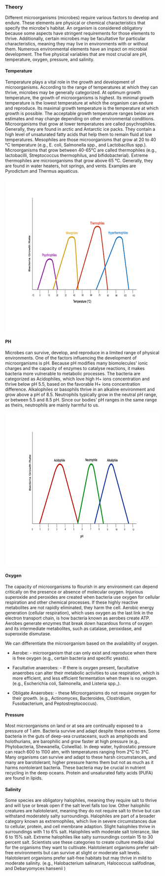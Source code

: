 ### Theory

Different microorganisms (microbes) require various factors to develop and endure. These elements are physical or chemical characteristics that specify the microbe's habitat. An organism is considered obligatory because some aspects have stringent requirements for those elements to thrive. Additionally, certain microbes may be facultative for particular characteristics, meaning they may live in environments with or without them. Numerous environmental elements have an impact on microbial development. The five physical variables that are most crucial are pH, temperature, oxygen, pressure, and salinity.


#### Temperature
Temperature plays a vital role in the growth and development of microorganisms. According to the range of temperatures at which they can thrive, microbes may be generally categorized. At optimum growth temperature, the growth of microorganisms is highest. Its minimal growth temperature is the lowest temperature at which the organism can endure and reproduce. Its maximal growth temperature is the temperature at which growth is possible. The acceptable growth temperature ranges below are estimates and may change depending on other environmental conditions. Microorganisms that grow at lower temperatures are called psychrophiles. Generally, they are found in arctic and Antarctic ice packs. They contain a high level of unsaturated fatty acids that help them to remain fluid at low temperatures. Mesophiles are those microorganisms that grow at 20 to 40 °C temperature (e.g., E. coli, Salmonella spp., and Lactobacillus spp.). Microorganisms that grow between 40-65°C are called thermophiles (e.g., lactobacilli, Streptococcus thermophilus, and bifidobacterial). Extreme thermophiles are microorganisms that grow above 65 °C. Generally, they are found in water heaters, hot springs, and vents. Examples are Pyrodictum and Thermus aquaticus.

<img src="images/image.png" width="500" height="500">

#### PH
Microbes can survive, develop, and reproduce in a limited range of physical environments. One of the factors influencing the development of microorganisms is pH. Because pH modifies many biomolecules' ionic charges and the capacity of enzymes to catalyse reactions, it makes bacteria more vulnerable to metabolic processes. The bacteria are categorized as Acidophiles, which love high H+ ions concentration and thrive below pH 5.5, based on the favorable H+ ions concentration difference. Alkalophiles or basophils thrive in an alkaline environment and grow above a pH of 8.5. Neutrophils typically grow in the neutral pH range, or between 5.5 and 8.5 pH. Since our bodies' pH ranges in the same range as theirs, neutrophils are mainly harmful to us.

<img src="images/image1.png" width="500" height="500">

#### Oxygen
The capacity of microorganisms to flourish in any environment can depend critically on the presence or absence of molecular oxygen. Injurious superoxide and peroxides are created when bacteria use oxygen for cellular respiration and other chemical processes. If these highly reactive metabolites are not rapidly eliminated, they harm the cell. Aerobic energy generation (cellular respiration), which uses oxygen as the last link in the electron transport chain, is how bacteria known as aerobes create ATP. Aerobes generate enzymes that break down hazardous forms of oxygen and its intermediate metabolites, such as catalase, peroxidase, and superoxide dismutase.

We can differentiate the microorganism based on the availability of oxygen.

* Aerobe: - microorganism that can only exist and reproduce when there is free oxygen (e.g., certain bacteria and specific yeasts).

* Facultative anaerobes: - If there is oxygen present, facultative anaerobes can alter their metabolic activities to use respiration, which is more efficient, and less efficient fermentation when there is no oxygen. (e.g., Escherichia coli, Salmonella, and Listeria spp.,).

* Obligate Anaerobes: - these Microorganisms do not require oxygen for their growth. (e.g., Actinomyces, Bacteroides, Clostridium, Fusobacterium, and Peptostreptococcus).


#### Pressure
Most microorganisms on land or at sea are continually exposed to a pressure of 1 atm. Bacteria survive and adapt despite these extremes. Some bacteria in the guts of deep-sea crustaceans, such as amphipods and holothurians, are barophilic and grow faster at high pressure (e.g., Phytobacteria, Shewanella, Colwellia). In deep water, hydrostatic pressure can reach 600 to 1100 atm, with temperatures ranging from 2°C to 3°C. Many organisms can survive and adapt to these harsh circumstances, and many are barotolerant; higher pressure harms them but not as much as it harms nontolerant bacteria. These bacteria may be crucial in nutrient recycling in the deep oceans. Protein and unsaturated fatty acids (PUFA) are found in lipids.

#### Salinity
Some species are obligatory halophiles, meaning they require salt to thrive and will lyse or break open if the salt level falls too low. Other halophilic creatures are halotolerant, meaning they do not require salt to thrive but can withstand moderately salty surroundings. Halophiles are part of a broader category known as extremophiles, which live in severe circumstances due to cellular, protein, and cell membrane adaption. Slight halophiles thrive in surroundings with 1 to 6% salt. Halophiles with moderate salt tolerance, like 6 to 15% salt. Extreme halophiles like salty surroundings contain 15 to 30 percent salt. Scientists use these categories to create culture media ideal for the organisms they want to cultivate. Halotolerant organisms prefer salt-free environments but can survive at slight or moderate salt levels. Halotolerant organisms prefer salt-free habitats but may thrive in mild to moderate salinity. (e.g., Halobacterium salinarum, Halococcus salifodinae, and  Debaryomyces hansenii )